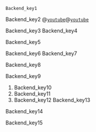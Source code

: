 ```ngMeta
Backend_key1
```

Backend_key2
@[`youtube`](xXpwMzyhBqI&t=335s)@[`youtube`](j9wWPEmxSZg)


Backend_key3
Backend_key4


Backend_key5


Backend_key6
Backend_key7


Backend_key8


Backend_key9


1. Backend_key10
2. Backend_key11
3. Backend_key12
Backend_key13


Backend_key14


Backend_key15
